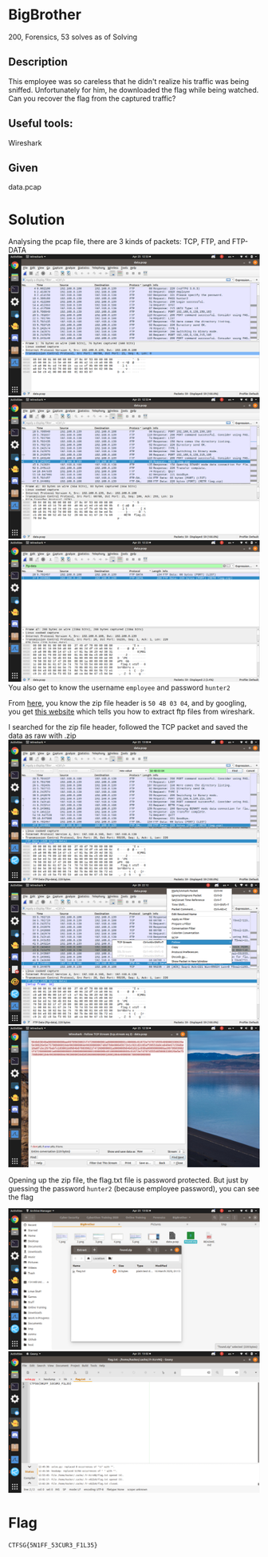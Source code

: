 # BigBrother
200, Forensics, 53 solves as of Solving

## Description
This employee was so careless that he didn't realize his traffic was being sniffed. Unfortunately for him, he downloaded the flag while being watched. Can you recover the flag from the captured traffic?

## Useful tools:
Wireshark

## Given
data.pcap


# Solution

Analysing the pcap file, there are 3 kinds of packets: TCP, FTP, and FTP-DATA
![](1.png)
![](2.png)
![](3.png)
You also get to know the username `employee` and password `hunter2`

From [here](https://sceweb.sce.uhcl.edu/abeysekera/itec3831/labs/FILE%20SIGNATURES%20TABLE.pdf), you know the zip file header is `50 4B 03 04`, and by googling, you get [this website](https://shankaraman.wordpress.com/tag/how-to-extract-ftp-files-from-wireshark-packet/) which tells you how to extract ftp files from wireshark.

I searched for the zip file header, followed the TCP packet and saved the data as raw with .zip
![](4.png)
![](5.png)
![](6.png)

Opening up the zip file, the flag.txt file is password protected. But just by guessing the password `hunter2` (because employee password), you can see the flag

![](7.png)
![](8.png)

# Flag
`CTFSG{5N1FF_53CUR3_F1L35}`
